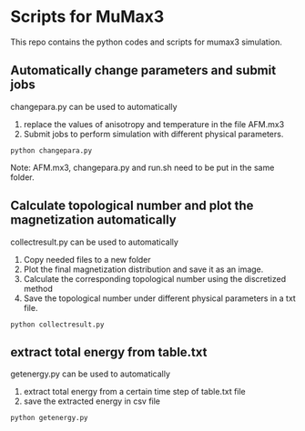 # Scripts for MuMax3 

This repo contains the python codes and scripts for mumax3 simulation.

## Automatically change parameters and submit jobs

changepara.py can be used to automatically

1) replace the values of anisotropy and temperature in the file AFM.mx3
2) Submit jobs to perform simulation with different physical parameters.

```
python changepara.py
```
Note: AFM.mx3, changepara.py and run.sh need to be put in the same folder.

## Calculate topological number and plot the magnetization automatically
collectresult.py can be used to automatically

1) Copy needed files to a new folder
2) Plot the final magnetization distribution and save it as an image.
3) Calculate the corresponding topological number using the discretized method
4) Save the topological number under different physical parameters in a txt file.

```
python collectresult.py
```
## extract total energy from table.txt
getenergy.py can be used to automatically
1) extract total energy from a certain time step of table.txt file
2) save the extracted energy in csv file

```
python getenergy.py
```
